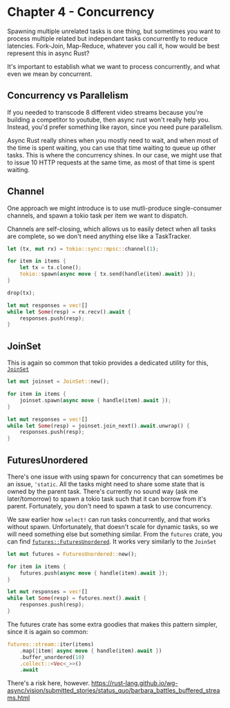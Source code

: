 # Chapter 4 - Concurrency

<!-- JoinSet, TaskTracker, buffered() (FuturesUnordered), etc. -->

Spawning multiple unrelated tasks is one thing,
but sometimes you want to process multiple related but independant tasks concurrently to reduce latencies.
Fork-Join, Map-Reduce, whatever you call it, how would be best represent this in async Rust?

It's important to establish what we want to process concurrently, and what even we mean by concurrent.

## Concurrency vs Parallelism

If you needed to transcode 8 different video streams because you're building a competitor to youtube,
then async rust won't really help you. Instead, you'd prefer something like rayon, since you need pure parallelism.

Async Rust really shines when you mostly need to wait, and when most of the time is spent waiting,
you can use that time waiting to queue up other tasks. This is where the concurrency shines. In our
case, we might use that to issue 10 HTTP requests at the same time, as most of that time is spent waiting.

## Channel

One approach we might introduce is to use mutli-produce single-consumer channels,
and spawn a tokio task per item we want to dispatch.

Channels are self-closing, which allows us to easily detect when all tasks are complete, so
we don't need anything else like a TaskTracker.

```rust
let (tx, mut rx) = tokio::sync::mpsc::channel(1);

for item in items {
    let tx = tx.clone();
    tokio::spawn(async move { tx.send(handle(item).await) });
}

drop(tx);

let mut responses = vec![]
while let Some(resp) = rx.recv().await {
    responses.push(resp);
}
```

## JoinSet

This is again so common that tokio provides a dedicated utility for this, [`JoinSet`](https://docs.rs/tokio/latest/tokio/task/struct.JoinSet.html)

```rust
let mut joinset = JoinSet::new();

for item in items {
    joinset.spawn(async move { handle(item).await });
}

let mut responses = vec![]
while let Some(resp) = joinset.join_next().await.unwrap() {
    responses.push(resp);
}
```

## FuturesUnordered

There's one issue with using spawn for concurrency that can sometimes be an issue, `'static`.
All the tasks might need to share some state that is owned by the parent task.
There's currently no sound way (ask me later/tomorrow) to spawn a tokio task such that
it can borrow from it's parent. Fortunately, you don't need to spawn a task to use concurrency.

We saw earlier how `select!` can run tasks concurrently, and that works without spawn. Unfortunately,
that doesn't scale for dynamic tasks, so we will need something else but something similar.
From the `futures` crate, you can find [`futures::FuturesUnordered`](https://docs.rs/futures/latest/futures/prelude/stream/struct.FuturesUnordered.html). It works very similarly to the `JoinSet`

```rust
let mut futures = FuturesUnordered::new();

for item in items {
    futures.push(async move { handle(item).await });
}

let mut responses = vec![]
while let Some(resp) = futures.next().await {
    responses.push(resp);
}
```

The futures crate has some extra goodies that makes this pattern simpler, since it is again so common:

```rust
futures::stream::iter(items)
    .map(|item| async move { handle(item).await })
    .buffer_unordered(10)
    .collect::<Vec<_>>()
    .await
```

There's a risk here, however. <https://rust-lang.github.io/wg-async/vision/submitted_stories/status_quo/barbara_battles_buffered_streams.html>
